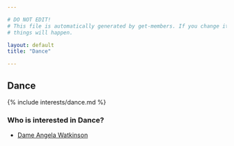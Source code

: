 ```yaml
---

# DO NOT EDIT!
# This file is automatically generated by get-members. If you change it, bad
# things will happen.

layout: default
title: "Dance"

---
```


## Dance

{% include interests/dance.md %}

### Who is interested in Dance?


* [Dame  Angela Watkinson](/members/dame-angela-watkinson.html)
